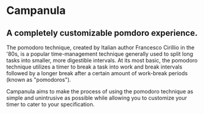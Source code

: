 # Campanula
## A completely customizable pomdoro experience.

The pomodoro technique, created by Italian author Francesco Cirillio in the '80s, is a popular time-management technique generally used to split long tasks into smaller, more digestible intervals. At its most basic, the pomodoro technique utilizes a timer to break a task into work and break intervals followed by a longer break after a certain amount of work-break periods (known as "pomodoros").

Campanula aims to make the process of using the pomodoro technique as simple and unintrusive as possible while allowing you to customize your timer to cater to your specification.
